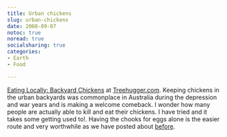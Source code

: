 ```yaml
---
title: Urban chickens
slug: urban-chickens
date: 2008-09-07
notoc: true
noread: true
socialsharing: true
categories: 
- Earth
- Food

---
```

[Eating Locally: Backyard Chickens][treehugger] at [Treehugger.com][treehugger 2].
Keeping chickens in the urban backyards was commonplace in Australia during the depression and war years and is making a welcome comeback. I wonder how many people are actually able to kill and eat their chickens. I have tried and it takes some getting used to!. Having the chooks for eggs alone is the easier route and very worthwhile as we have posted about [before][slowlane].

[slowlane]: http://www.slowlane.com.au/blog/2008/06/01/healing-power-of-chooks/
[treehugger]: http://www.treehugger.com/files/2008/09/eating-locally-urban-chickens.php
[treehugger 2]: http://www.treehugger.com/